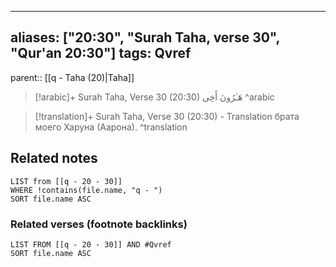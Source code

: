 
---
aliases: ["20:30", "Surah Taha, verse 30", "Qur'an 20:30"]
tags: Qvref
---

parent:: [[q - Taha (20)|Taha]]

> [!arabic]+ Surah Taha, Verse 30 (20:30)
> <span class="quran-arabic">هَـٰرُونَ أَخِى</span>
^arabic

> [!translation]+ Surah Taha, Verse 30 (20:30) - Translation
> брата моего Харуна (Аарона).
^translation



## Related notes
```dataview
LIST from [[q - 20 - 30]]
WHERE !contains(file.name, "q - ")
SORT file.name ASC
```

### Related verses (footnote backlinks)
```dataview
LIST FROM [[q - 20 - 30]] AND #Qvref
SORT file.name ASC
```

